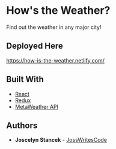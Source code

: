 # How's the Weather?


Find out the weather in any major city!


## Deployed Here

https://how-is-the-weather.netlify.com/

## Built With

* [React](https://reactjs.org/)
* [Redux](https://redux.js.org/)
* [MetaWeather API](https://www.metaweather.com/api/)

## Authors

* **Joscelyn Stancek** - [JossWritesCode](https://github.com/JossWritesCode)

